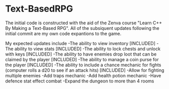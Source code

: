 # Text-BasedRPG
The initial code is constructed with the aid of the Zenva course "Learn C++ By Making a Text-Based RPG".
All of the subsiquent updates following the initial commit are my own code expantions to the game. 

My expected updates include
-The ability to view inventory [INCLUDED]
-The ability to view stats [INCLUDED]
-The ability to lock chests and unlock with keys [INCLUDED]
-The ability to have enemies drop loot that can be claimed by the player [INCLUDED]
-The ability to manage a coin purse for the player [INCLUDED]
-The ability to include a chance mechanic for fights (computer rolls a d20 to see if an attack hits) [INCLUDED]
-Allow for fighting multiple enemies
-Add traps mechanic
-Add health potion mechanic
-Have defence stat effect combat
-Expand the dungeon to more than 4 rooms
